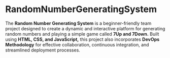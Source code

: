 # RandomNumberGeneratingSystem
The <b>Random Number Generating System</b> is a beginner-friendly team project designed to create a dynamic and interactive platform for generating random numbers and playing a simple game called <b>7Up and 7Down.</b> Built using <b>HTML, CSS, and JavaScript,</b> this project also incorporates <b>DevOps Methodology</b> for effective collaboration, continuous integration, and streamlined deployment processes.
